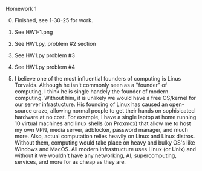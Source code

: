 Homework 1

0. Finished, see 1-30-25 for work.

1. See HW1-1.png

2. See HW1.py, problem #2 section

3. See HW1.py problem #3

4. See HW1.py problem #4

5.
    I believe one of the most influential founders of computing is Linus Torvalds. Although he isn't commonly seen as a "founder" of computing, I think he is single handely the founder of modern computing.
    Without him, it is unlikely we would have a free OS/kernel for our server infrastucture. His founding of Linux has caused an open-source craze, allowing normal people to get their hands on sophisicated hardware at no cost.
    For example, I have a single laptop at home running 10 virtual machines and linux shells (on Proxmox) that allow me to host my own VPN, media server, adblocker, password manager, and much more. Also, actual computation relies
    heavily on Linux and Linux distros. Without them, computing would take place on heavy and bulky OS's like Windows and MacOS. All modern infrastructure uses Linux (or Unix) and without it we wouldn't have any networking,
    AI, supercomputing, services, and more for as cheap as they are.